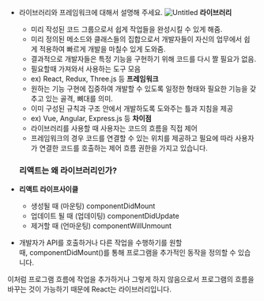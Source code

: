 -   라이브러리와 프레임워크에 대해서 설명해 주세요.
    ![Untitled](https://prod-files-secure.s3.us-west-2.amazonaws.com/976b641b-2e6b-431e-9b42-97c07d7d244f/2b326386-2cc0-4444-bd35-1d98de4b57bb/Untitled.png)
    **라이브러리**

    -   미리 작성된 코드 그룹으로서 쉽게 작업들을 완성시킬 수 있게 해줌.
    -   미리 정의된 메소드와 클래스들의 집합으로서 개발자들이 자신의 업무에서 쉽게 적용하여 빠르게 개발을 마칠수 있게 도와줌.
    -   결과적으로 개발자들은 특정 기능을 구현하기 위해 코드를 다시 짤 필요가 없음.
    -   필요할때 가져와서 사용하는 도구 모음
    -   ex) React, Redux, Three.js 등
        **프레임워크**
    -   원하는 기능 구현에 집중하여 개발할 수 있도록 일정한 형태와 필요한 기능을 갖추고 있는 골격, 뼈대를 의미.
    -   이미 구성된 규칙과 구조 안에서 개발하도록 도와주는 틀과 지침을 제공
    -   ex) Vue, Angular, Express.js 등
        **차이점**
    -   라이브러리를 사용할 때 사용자는 코드의 흐름을 직접 제어
    -   프레임워크의 경우 코드를 연결할 수 있는 위치를 제공하고 필요에 따라 사용자가 연결한 코드를 호출하는 제어 흐름 권한을 가지고 있습니다.

    ### **리액트는 왜 라이브러리인가?**

-   **리액트 라이프사이클**
    -   생성될 때 (마운팅) componentDidMount
    -   업데이트 될 때 (업데이팅) componentDidUpdate
    -   제거할 때 (언마운팅) componentWillUnmount
-   개발자가 API를 호출하거나 다른 작업을 수행하기를 원할 때, componentDidMount()를 통해 프로그램을 추가적인 동작을 정의할 수 있습니다.

이처럼 프로그램 흐름에 작업을 추가하거나 그렇게 하지 않음으로서 프로그램의 흐름을 바꾸는 것이 가능하기 때문에 React는 라이브러리입니다.

